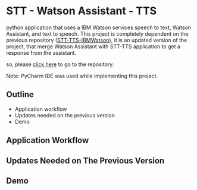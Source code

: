 # STT - Watson Assistant - TTS

python application that uses a IBM Watson services speech to text, Watson Assistant, and text to speech. This project is completely dependent on the previous repository ([STT-TTS-IBMWatson](https://github.com/AlolyanRoaa/STT-TTS-IBMWatson)), it is an updated version of the project, that merge Watson Assistant with STT-TTS application to get a response from the assistant.

so, please [click here](https://github.com/AlolyanRoaa/STT-TTS-IBMWatson) to go to the repository.


Note: PyCharm IDE was used while implementing this project.

## Outline

- Application workflow
- Updates needed on the previous version
- Demo


## Application Workflow


## Updates Needed on The Previous Version


## Demo

